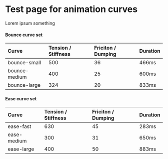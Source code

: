 # Test page for animation curves

Lorem ipsum something

#### Bounce curve set

| Curve | Tension / Stiffness | Friciton / Dumping | Duration |
| :--- | :--- | :--- | :--- |
| bounce-small | 500 | 36 | 466ms |
| bounce-medium | 400 | 25 | 600ms |
| bounce-large | 324 | 20 | 833ms |

#### Ease curve set

| Curve | Tension / Stiffness | Friciton / Dumping | Duration |
| :--- | :--- | :--- | :--- |
| ease-fast | 630 | 45 | 283ms |
| ease-medium | 300 | 31 | 650ms |
| ease-large | 400 | 50 | 883ms |



